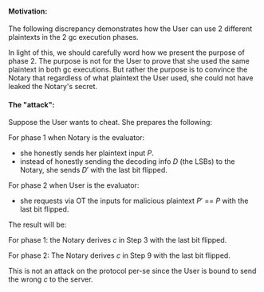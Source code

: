 #### Motivation:

The following discrepancy demonstrates how the User can use 2 different plaintexts in the 2 gc execution phases.

In light of this, we should carefully word how we present the purpose of phase 2. The purpose is not for the User to prove that she used the same plaintext in both gc executions. But rather the purpose is to convince the Notary that regardless of what plaintext the User used, she could not have leaked the Notary's secret. 

#### The "attack":

Suppose the User wants to cheat. She prepares the following:

For phase 1 when Notary is the evaluator:
- she honestly sends her plaintext input $P$.
- instead of honestly sending the decoding info $D$ (the LSBs) to the Notary, she sends $D'$ with the last bit flipped.

For phase 2 when User is the evaluator:
- she requests via OT the inputs for malicious plaintext $P'$ == $P$ with the last bit flipped.  



The result will be:

For phase 1: the Notary derives $c$ in Step 3 with the last bit flipped.

For phase 2: The Notary derives $c$ in Step 9 with the last bit flipped.


This is not an attack on the protocol per-se since the User is bound to send the wrong $c$ to the server.
